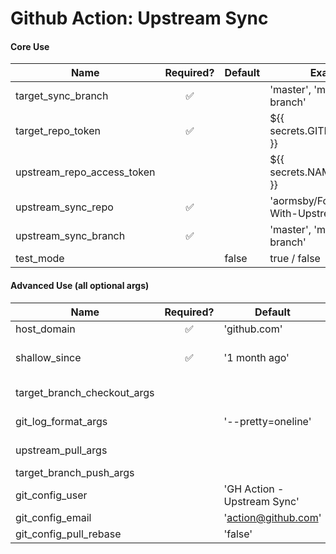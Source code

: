 # Github Action: Upstream Sync
#### Core Use

| Name                       |     Required?      | Default | Example                                  |
| -------------------------- | :----------------: | ------- | ---------------------------------------- |
| target_sync_branch         | :white_check_mark: |         | 'master', 'main', 'my-branch'            |
| target_repo_token          | :white_check_mark: |         | ${{ secrets.GITHUB_TOKEN }}              |
| upstream_repo_access_token |                    |         | ${{ secrets.NAME_OF_TOKEN }}             |
| upstream_sync_repo         | :white_check_mark: |         | 'aormsby/Fork-Sync-With-Upstream-action' |
| upstream_sync_branch       | :white_check_mark: |         | 'master', 'main', 'my-branch'            |
| test_mode                  |                    | false   | true / false                             |

#### Advanced Use (all optional args)

| Name                        |     Required?      | Default                     | Example                             |
| --------------------------- | :----------------: | --------------------------- | ----------------------------------- |
| host_domain                 | :white_check_mark: | 'github.com'                | 'github.com'                        |
| shallow_since               | :white_check_mark: | '1 month ago'               | '2 days ago', '3 weeks 7 hours ago' |
| target_branch_checkout_args |                    |                             | '--recurse-submodules'              |
| git_log_format_args         |                    | '--pretty=oneline'          | '--graph --pretty=oneline'          |
| upstream_pull_args          |                    |                             | '--ff-only --tags'                  |
| target_branch_push_args     |                    |                             | '--force'                           |
| git_config_user             |                    | 'GH Action - Upstream Sync' |                                     |
| git_config_email            |                    | 'action@github.com'         |                                     |
| git_config_pull_rebase      |                    | 'false'                     |                                     |

